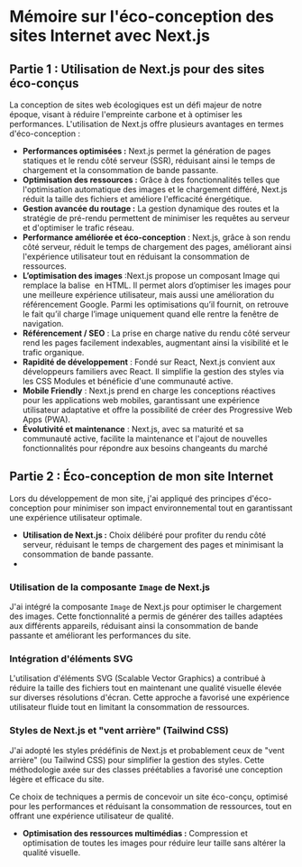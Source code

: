 # Mémoire sur l'éco-conception des sites Internet avec Next.js

## Partie 1 : Utilisation de Next.js pour des sites éco-conçus

La conception de sites web écologiques est un défi majeur de notre époque, visant à réduire l'empreinte carbone et à optimiser les performances. L'utilisation de Next.js offre plusieurs avantages en termes d'éco-conception :

- **Performances optimisées :** Next.js permet la génération de pages statiques et le rendu côté serveur (SSR), réduisant ainsi le temps de chargement et la consommation de bande passante.
- **Optimisation des ressources :** Grâce à des fonctionnalités telles que l'optimisation automatique des images et le chargement différé, Next.js réduit la taille des fichiers et améliore l'efficacité énergétique.
- **Gestion avancée du routage :** La gestion dynamique des routes et la stratégie de pré-rendu permettent de minimiser les requêtes au serveur et d'optimiser le trafic réseau.
- **Performance améliorée et éco-conception** : Next.js, grâce à son rendu côté serveur, réduit le temps de chargement des pages, améliorant ainsi l'expérience utilisateur tout en réduisant la consommation de ressources.
- **L’optimisation des images** :Next.js propose un composant Image qui remplace la balise <img> en HTML. Il permet alors d’optimiser les images pour une meilleure expérience utilisateur, mais aussi une amélioration du référencement Google. Parmi les optimisations qu’il fournit, on retrouve le fait qu’il charge l’image uniquement quand elle rentre la fenêtre de navigation.
- **Référencement / SEO** : La prise en charge native du rendu côté serveur rend les pages facilement indexables, augmentant ainsi la visibilité et le trafic organique.
- **Rapidité de développement** : Fondé sur React, Next.js convient aux développeurs familiers avec React. Il simplifie la gestion des styles via les CSS Modules et bénéficie d'une communauté active.
- **Mobile Friendly** : Next.js prend en charge les conceptions réactives pour les applications web mobiles, garantissant une expérience utilisateur adaptative et offre la possibilité de créer des Progressive Web Apps (PWA).
- **Évolutivité et maintenance** : Next.js, avec sa maturité et sa communauté active, facilite la maintenance et l'ajout de nouvelles fonctionnalités pour répondre aux besoins changeants du marché

## Partie 2 : Éco-conception de mon site Internet

Lors du développement de mon site, j'ai appliqué des principes d'éco-conception pour minimiser son impact environnemental tout en garantissant une expérience utilisateur optimale.
- **Utilisation de Next.js :** Choix délibéré pour profiter du rendu côté serveur, réduisant le temps de chargement des pages et minimisant la consommation de bande passante.
- 
### Utilisation de la composante `Image` de Next.js

J'ai intégré la composante `Image` de Next.js pour optimiser le chargement des images. Cette fonctionnalité a permis de générer des tailles adaptées aux différents appareils, réduisant ainsi la consommation de bande passante et améliorant les performances du site.

### Intégration d'éléments SVG

L'utilisation d'éléments SVG (Scalable Vector Graphics) a contribué à réduire la taille des fichiers tout en maintenant une qualité visuelle élevée sur diverses résolutions d'écran. Cette approche a favorisé une expérience utilisateur fluide tout en limitant la consommation de ressources.

### Styles de Next.js et "vent arrière" (Tailwind CSS)

J'ai adopté les styles prédéfinis de Next.js et probablement ceux de "vent arrière" (ou Tailwind CSS) pour simplifier la gestion des styles. Cette méthodologie axée sur des classes préétablies a favorisé une conception légère et efficace du site.

Ce choix de techniques a permis de concevoir un site éco-conçu, optimisé pour les performances et réduisant la consommation de ressources, tout en offrant une expérience utilisateur de qualité.


- **Optimisation des ressources multimédias :** Compression et optimisation de toutes les images pour réduire leur taille sans altérer la qualité visuelle.

